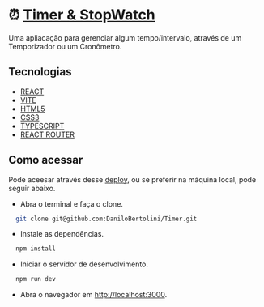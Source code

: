 # ⏰ [Timer & StopWatch]([https://timer.hiagoisoppo.vercel.app](https://danilobertolini.github.io/Timer))

Uma apliacação para gerenciar algum tempo/intervalo, através de um Temporizador ou um Cronômetro.

## Tecnologias

- [REACT](https://react.dev/)
- [VITE](https://vitejs.dev/)
- [HTML5](https://developer.mozilla.org/en-US/docs/Web/HTML)
- [CSS3](https://developer.mozilla.org/en-US/docs/Web/CSS)
- [TYPESCRIPT](https://www.typescriptlang.org/)
- [REACT ROUTER](https://reactrouter.com/en/main)

## Como acessar
  Pode aceesar através desse [deploy](https://timer.hiagoisoppo.vercel.app), ou se preferir na máquina local, pode seguir abaixo.
  - Abra o terminal e faça o clone.
  ```bash
    git clone git@github.com:DaniloBertolini/Timer.git
  ```
  - Instale as dependências.
  ```bash
    npm install
  ```
  - Iniciar o servidor de desenvolvimento.
  ```bash
    npm run dev
  ```
  - Abra o navegador em [http://localhost:3000](http://localhost:3000).
